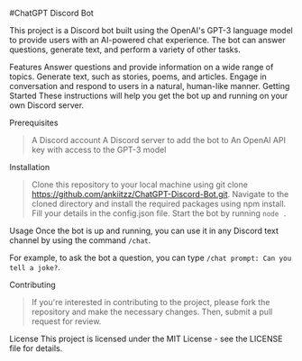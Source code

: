 #ChatGPT Discord Bot

This project is a Discord bot built using the OpenAI's GPT-3 language model to provide users with an AI-powered chat experience.
The bot can answer questions, generate text, and perform a variety of other tasks.


Features
Answer questions and provide information on a wide range of topics.
Generate text, such as stories, poems, and articles.
Engage in conversation and respond to users in a natural, human-like manner.
Getting Started
These instructions will help you get the bot up and running on your own Discord server.


Prerequisites
> A Discord account
> A Discord server to add the bot to
> An OpenAI API key with access to the GPT-3 model


Installation
> Clone this repository to your local machine using git clone https://github.com/ankiitzz/ChatGPT-Discord-Bot.git.
> Navigate to the cloned directory and install the required packages using npm install.
> Fill your details in the config.json file.
> Start the bot by running `node .`


Usage
Once the bot is up and running, you can use it in any Discord text channel by using the command `/chat`.

For example, to ask the bot a question, you can type `/chat prompt: Can you tell a joke?`.

Contributing
> If you're interested in contributing to the project, please fork the repository and make the necessary changes. Then, submit a pull request for review.

License
This project is licensed under the MIT License - see the LICENSE file for details.
